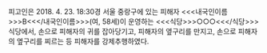 피고인은 2018. 4. 23. 18:30경 서울 중랑구에 있는 피해자 <<<내국인이름>>>B<<</내국인이름>>>(여, 58세)이 운영하는 <<<식당>>>○○○<<</식당>>> 식당에서, 손으로 피해자의 귀를 잡아당기고, 피해자의 옆구리를 만지고, 손으로 피해자의 옆구리를 찌르는 등 피해자를 강제추행하였다.
